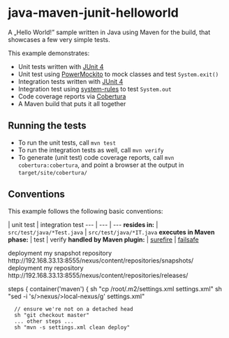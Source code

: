 java-maven-junit-helloworld
===========================

A „Hello World!” sample written in Java using Maven for the build, that showcases a few very simple tests.

This example demonstrates:

* Unit tests written with [JUnit 4](http://junit.org/)
* Unit test using [PowerMockito](https://code.google.com/p/powermock/) to mock classes and test `System.exit()`
* Integration tests written with [JUnit 4](http://junit.org/)
* Integration test using [system-rules](http://www.stefan-birkner.de/system-rules/) to test `System.out`
* Code coverage reports via [Cobertura](http://cobertura.github.io/cobertura/)
* A Maven build that puts it all together

Running the tests
-----------------

* To run the unit tests, call `mvn test`
* To run the integration tests as well, call `mvn verify`
* To generate (unit test) code coverage reports, call `mvn cobertura:cobertura`, and point a browser at the output in `target/site/cobertura/`

Conventions
-----------

This example follows the following basic conventions:

 | unit test | integration test
--- | --- | ---
__resides in:__ | `src/test/java/*Test.java` | `src/test/java/*IT.java`
__executes in Maven phase:__ | test | verify
__handled by Maven plugin:__ | [surefire](http://maven.apache.org/surefire/maven-surefire-plugin/) | [failsafe](http://maven.apache.org/surefire/maven-failsafe-plugin/)



 <distributionManagement>
    <snapshotRepository>
      <id>deployment</id>
      <name>my snapshot repository</name>
      <url>http://192.168.33.13:8555/nexus/content/repositories/snapshots/</url>
    </snapshotRepository>
    <repository>
      <id>deployment</id>
      <name>my repository</name>
      <url>http://192.168.33.13:8555/nexus/content/repositories/releases/</url>
    </repository>
  </distributionManagement>
  
  
  
  
  steps {
    container('maven') {
      sh "cp /root/.m2/settings.xml settings.xml"
      sh "sed -i 's/>nexus/>local-nexus/g' settings.xml"
      
      // ensure we're not on a detached head
      sh "git checkout master"
      ... other steps ...
      sh "mvn -s settings.xml clean deploy"
